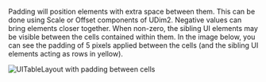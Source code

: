 Padding will position elements with extra space between them. This can be done using Scale or Offset components of UDim2. Negative values can bring elements closer together. When non-zero, the sibling UI elements may be visible between the cells contained within them. In the image below, you can see the padding of 5 pixels applied between the cells (and the sibling UI elements acting as rows in yellow).

![UITableLayout with padding between cells][1]

[1]: https://developer.roblox.com/assets/bltff6ce5d154eee764/UITableLayout_Padding.png